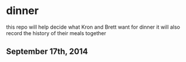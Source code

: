 dinner
======
this repo will help decide what Kron and Brett want for dinner
it will also record the history of their meals together

## September 17th, 2014

